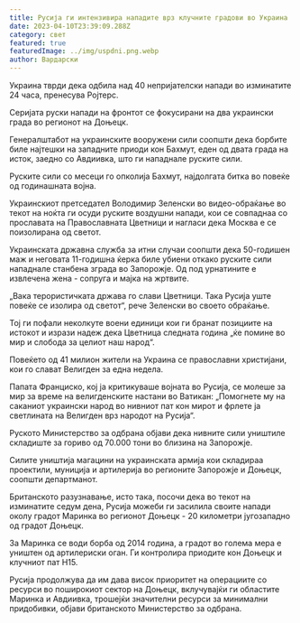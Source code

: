 ```yaml
---
title: Русија ги интензивира нападите врз клучните градови во Украина
date: 2023-04-10T23:39:09.288Z
category: свет
featured: true
featuredImage: ../img/uspdni.png.webp
author: Вардарски
---
```


Украина тврди дека одбила над 40 непријателски напади во изминатите 24 часа, пренесува Ројтерс.

Серијата руски напади на фронтот се фокусирани на два украински града во регионот на Доњецк.

Генералштабот на украинските вооружени сили соопшти дека борбите биле најтешки на западните приоди кон Бахмут, еден од двата града на исток, заедно со Авдиивка, што ги нападнале руските сили.

Руските сили со месеци го опколија Бахмут, најдолгата битка во повеќе од годинашната војна.

Украинскиот претседател Володимир Зеленски во видео-обраќање во текот на ноќта ги осуди руските воздушни напади, кои се совпаднаа со прославата на Православната Цветници и нагласи дека Москва е се поизолирана од светот.

Украинската државна служба за итни случаи соопшти дека 50-годишен маж и неговата 11-годишна ќерка биле убиени откако руските сили нападнале станбена зграда во Запорожје. Од под урнатините е извлечена жена - сопруга и мајка на жртвите.

„Вака терористичката држава го слави Цветници. Така Русија уште повеќе се изолира од светот“, рече Зеленски во своето обраќање.

Тој ги пофали неколкуте воени единици кои ги бранат позициите на истокот и изрази надеж дека Цветница следната година „ќе помине во мир и слобода за целиот наш народ“.

Повеќето од 41 милион жители на Украина се православни христијани, кои го слават Велигден за една недела.

Папата Франциско, кој ја критикуваше војната во Русија, се молеше за мир за време на велигденските настани во Ватикан: „Помогнете му на саканиот украински народ во нивниот пат кон мирот и фрлете ја светлината на Велигден врз народот на Русија“.

Руското Министерство за одбрана објави дека нивните сили уништиле складиште за гориво од 70.000 тони во близина на Запорожје.

Силите уништија магацини на украинската армија кои складираа проектили, муниција и артилерија во регионите Запорожје и Доњецк, соопшти департманот.

Британското разузнавање, исто така, посочи дека во текот на изминатите седум дена, Русија можеби ги засилила своите напади околу градот Маринка во регионот Доњецк - 20 километри југозападно од градот Доњецк.

За Маринка се води борба од 2014 година, а градот во голема мера е уништен од артилериски оган. Ги контролира приодите кон Доњецк и клучниот пат H15.

Русија продолжува да им дава висок приоритет на операциите со ресурси во поширокиот сектор на Доњецк, вклучувајќи ги областите Маринка и Авдиивка, трошејќи значителни ресурси за минимални придобивки, објави британското Министерство за одбрана.
